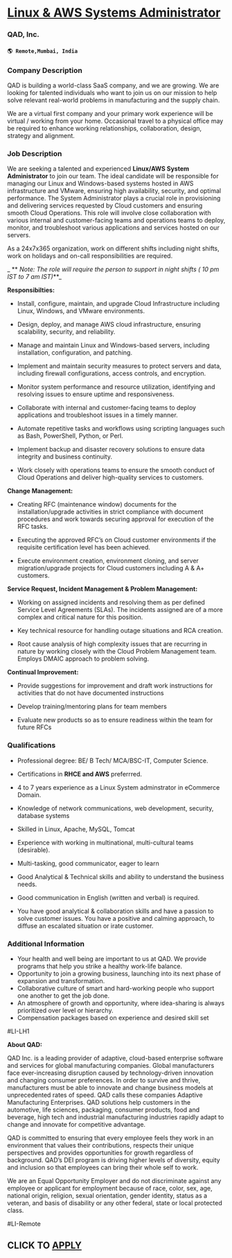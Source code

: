 # [Linux & AWS Systems Administrator](https://www.remotewlb.com/apply/linux-aws-systems-administrator)  
### QAD, Inc.  
#### `🌎 Remote,Mumbai, India`  

### **Company Description**

QAD is building a world-class SaaS company, and we are growing. We are looking for talented individuals who want to join us on our mission to help solve relevant real-world problems in manufacturing and the supply chain.

We are a virtual first company and your primary work experience will be virtual / working from your home. Occasional travel to a physical office may be required to enhance working relationships, collaboration, design, strategy and alignment.

### **Job Description**

We are seeking a talented and experienced **Linux/AWS System Administrator** to join our team. The ideal candidate will be responsible for managing our Linux and Windows-based systems hosted in AWS infrastructure and VMware, ensuring high availability, security, and optimal performance. The System Administrator plays a crucial role in provisioning and delivering services requested by Cloud customers and ensuring smooth Cloud Operations. This role will involve close collaboration with various internal and customer-facing teams and operations teams to deploy, monitor, and troubleshoot various applications and services hosted on our servers.

As a 24x7x365 organization, work on different shifts including night shifts, work on holidays and on-call responsibilities are required.

 _ ** _Note: The role will require the person to support in night shifts ( 10 pm IST to 7 am IST)_**_

 **Responsibilties:**

  * Install, configure, maintain, and upgrade Cloud Infrastructure including Linux, Windows, and VMware environments.

  * Design, deploy, and manage AWS cloud infrastructure, ensuring scalability, security, and reliability.

  * Manage and maintain Linux and Windows-based servers, including installation, configuration, and patching.

  * Implement and maintain security measures to protect servers and data, including firewall configurations, access controls, and encryption.

  * Monitor system performance and resource utilization, identifying and resolving issues to ensure uptime and responsiveness.

  * Collaborate with internal and customer-facing teams to deploy applications and troubleshoot issues in a timely manner.

  * Automate repetitive tasks and workflows using scripting languages such as Bash, PowerShell, Python, or Perl.

  * Implement backup and disaster recovery solutions to ensure data integrity and business continuity.

  * Work closely with operations teams to ensure the smooth conduct of Cloud Operations and deliver high-quality services to customers.

**Change Management:**

  * Creating RFC (maintenance window) documents for the installation/upgrade activities in strict compliance with document procedures and work towards securing approval for execution of the RFC tasks.

  * Executing the approved RFC’s on Cloud customer environments if the requisite certification level has been achieved.

  * Execute environment creation, environment cloning, and server migration/upgrade projects for Cloud customers including A & A+ customers.

 **Service Request, Incident Management & Problem Management:**

  * Working on assigned incidents and resolving them as per defined Service Level Agreements (SLAs). The incidents assigned are of a more complex and critical nature for this position.

  * Key technical resource for handling outage situations and RCA creation.

  * Root cause analysis of high complexity issues that are recurring in nature by working closely with the Cloud Problem Management team. Employs DMAIC approach to problem solving.

 **Continual Improvement:**

  * Provide suggestions for improvement and draft work instructions for activities that do not have documented instructions

  * Develop training/mentoring plans for team members

  * Evaluate new products so as to ensure readiness within the team for future RFCs

### **Qualifications**

  * Professional degree: BE/ B Tech/ MCA/BSC-IT, Computer Science. 

  * Certifications in **RHCE and AWS** preferrred. 

  * 4 to 7 years experience as a Linux System adminstrator in eCommerce Domain. 

  * Knowledge of network communications, web development, security, database systems

  * Skilled in Linux, Apache, MySQL, Tomcat

  * Experience with working in multinational, multi-cultural teams (desirable). 

  * Multi-tasking, good communicator, eager to learn

  * Good Analytical & Technical skills and ability to understand the business needs.

  * Good communication in English (written and verbal) is required.

  * You have good analytical & collaboration skills and have a passion to solve customer issues. You have a positive and calming approach, to diffuse an escalated situation or irate customer.

###  **Additional Information**

  * Your health and well being are important to us at QAD. We provide programs that help you strike a healthy work-life balance.
  * Opportunity to join a growing business, launching into its next phase of expansion and transformation.
  * Collaborative culture of smart and hard-working people who support one another to get the job done.
  * An atmosphere of growth and opportunity, where idea-sharing is always prioritized over level or hierarchy.
  * Compensation packages based on experience and desired skill set

#LI-LH1

 **About QAD:**

QAD Inc. is a leading provider of adaptive, cloud-based enterprise software and services for global manufacturing companies. Global manufacturers face ever-increasing disruption caused by technology-driven innovation and changing consumer preferences. In order to survive and thrive, manufacturers must be able to innovate and change business models at unprecedented rates of speed. QAD calls these companies Adaptive Manufacturing Enterprises. QAD solutions help customers in the automotive, life sciences, packaging, consumer products, food and beverage, high tech and industrial manufacturing industries rapidly adapt to change and innovate for competitive advantage.

QAD is committed to ensuring that every employee feels they work in an environment that values their contributions, respects their unique perspectives and provides opportunities for growth regardless of background. QAD’s DEI program is driving higher levels of diversity, equity and inclusion so that employees can bring their whole self to work.

We are an Equal Opportunity Employer and do not discriminate against any employee or applicant for employment because of race, color, sex, age, national origin, religion, sexual orientation, gender identity, status as a veteran, and basis of disability or any other federal, state or local protected class.

#LI-Remote

  
## CLICK TO [APPLY](https://www.remotewlb.com/apply/linux-aws-systems-administrator)

